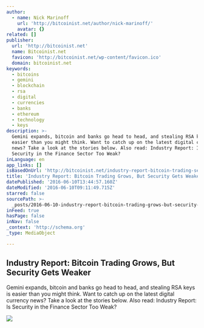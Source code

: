 ```yaml
---
author:
  - name: Nick Marinoff
    url: 'http://bitcoinist.net/author/nick-marinoff/'
    avatar: {}
related: []
publisher:
  url: 'http://bitcoinist.net'
  name: Bitcoinist.net
  favicon: 'http://bitcoinist.net/wp-content/favicon.ico'
  domain: bitcoinist.net
keywords:
  - bitcoins
  - gemini
  - blockchain
  - rsa
  - digital
  - currencies
  - banks
  - ethereum
  - technology
  - keys
description: >-
  Gemini expands, bitcoin and banks go head to head, and stealing RSA keys is
  easier than you might think. Want to catch up on the latest digital currency
  news? Take a look at the stories below. Also read: Industry Report: Is
  Security in the Finance Sector Too Weak?
inLanguage: en
app_links: []
isBasedOnUrl: 'http://bitcoinist.net/industry-report-bitcoin-trading-security/'
title: 'Industry Report: Bitcoin Trading Grows, But Security Gets Weaker'
datePublished: '2016-06-10T13:44:57.160Z'
dateModified: '2016-06-10T09:11:49.715Z'
starred: false
sourcePath: >-
  _posts/2016-06-10-industry-report-bitcoin-trading-grows-but-security-gets-we.md
inFeed: true
hasPage: false
inNav: false
_context: 'http://schema.org'
_type: MediaObject

---
```

<article style=""><h1>Industry Report: Bitcoin Trading Grows, But Security Gets Weaker</h1><p>Gemini expands, bitcoin and banks go head to head, and stealing RSA keys is easier than you might think. Want to catch up on the latest digital currency news? Take a look at the stories below. Also read: Industry Report: Is Security in the Finance Sector Too Weak?</p><img src="http://bitcoinist.net/wp-content/uploads/2016/04/Industry-Report-Cover-May-1.jpg" /></article>